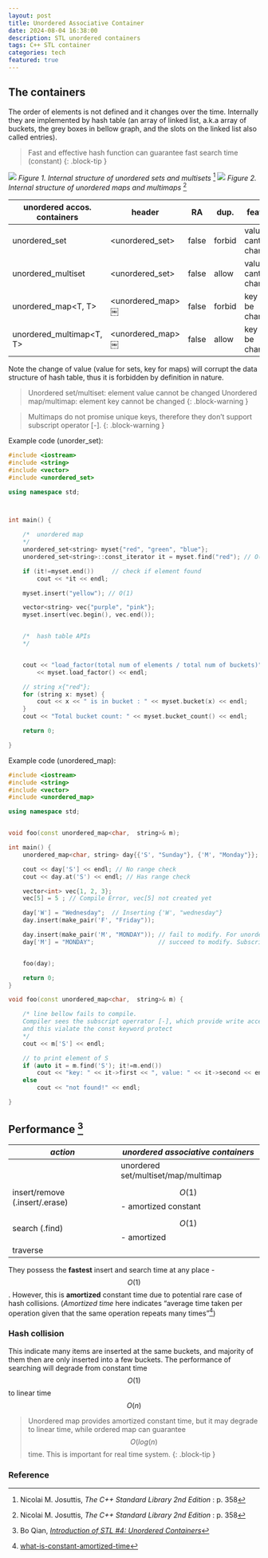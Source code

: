 ```yaml
---
layout: post
title: Unordered Associative Container
date: 2024-08-04 16:38:00
description: STL unordered containers
tags: C++ STL container
categories: tech
featured: true
---
```




## The containers
The order of elements is not defined and it changes over the time. Internally they are implemented by hash table (an array of linked list, a.k.a array of buckets, the grey boxes in bellow graph,  and the slots on the linked list also called entries).
> Fast and effective hash function can guarantee fast search time (constant)
{: .block-tip }

![](Screenshot%202024-08-08%20at%2020.59.36.png)
*Figure 1. Internal structure of unordered sets and multisets* [^1]
![](Screenshot%202024-08-08%20at%2021.00.07.png)
*Figure 2. Internal structure of unordered maps and multimaps* [^1]



| unordered accos. containers | header           | RA    | dup.   | feature               | Impl.      |
|-----------------------------|------------------|-------|--------|-----------------------|------------|
| unordered_set<T>            | <unordered_set>  | false | forbid | value cant be changed | hash table |
| unordered_multiset<T>       | <unordered_set>  | false | allow  | value cant be changed | hash table |
| unordered_map<T, T>         | <unordered_map>￼ | false | forbid | key cant be changed   | hash table |
| unordered_multimap<T, T>    | <unordered_map>￼ | false | allow  | key cant be changed   | hash table |

Note the change of value (value for sets, key for maps) will corrupt the data structure of hash table, thus it is forbidden by definition in nature.
> Unordered set/multiset: element value cannot be changed
> Unordered map/multimap: element key cannot be changed
{: .block-warning }

> Multimaps do not promise unique keys, therefore they don’t support subscript operator [-].
{: .block-warning }

Example code (unorder_set):
```cpp
#include <iostream>
#include <string>
#include <vector>
#include <unordered_set>

using namespace std;



int main() {

    /*  unordered map
    */
    unordered_set<string> myset{"red", "green", "blue"};
    unordered_set<string>::const_iterator it = myset.find("red"); // O(1)

    if (it!=myset.end())     // check if element found
        cout << *it << endl;

    myset.insert("yellow"); // O(1)

    vector<string> vec{"purple", "pink"};
    myset.insert(vec.begin(), vec.end());


    /*  hash table APIs
    */


    cout << "load_factor(total num of elements / total num of buckets)"
        << myset.load_factor() << endl;

    // string x{"red"};
    for (string x: myset) {
        cout << x << " is in bucket : " << myset.bucket(x) << endl;
    }
    cout << "Total bucket count: " << myset.bucket_count() << endl;

    return 0;

}

```

Example code (unordered_map):
```cpp
#include <iostream>
#include <string>
#include <vector>
#include <unordered_map>

using namespace std;


void foo(const unordered_map<char,  string>& m);

int main() {
    unordered_map<char, string> day{{'S', "Sunday"}, {'M', "Monday"}};

    cout << day['S'] << endl; // No range check
    cout << day.at('S') << endl; // Has range check

    vector<int> vec{1, 2, 3};
    vec[5] = 5 ; // Compile Error, vec[5] not created yet

    day['W'] = "Wednesday";  // Inserting {'W', "wednesday"}
    day.insert(make_pair('F', "Friday"));

    day.insert(make_pair('M', "MONDAY")); // fail to modify. For unordered_map, cannot use insert() to modify elements
    day['M'] = "MONDAY";                  // succeed to modify. Subscript operator provide write access to the container


    foo(day);

    return 0;
}

void foo(const unordered_map<char,  string>& m) {

    /* line bellow fails to compile.
    Compiler sees the subscript operrator [-], which provide write access,
    and this vialate the const keyword protect
    */
    cout << m['S'] << endl;

    // to print element of S
    if (auto it = m.find('S'); it!=m.end())
        cout << "key: " << it->first << ", value: " << it->second << endl;
    else
        cout << "not found!" << endl;

}

```

## Performance [^2]

| *action*                       | *unordered associative containers*  |
|--------------------------------|-------------------------------------|
|                                | unordered set/multiset/map/multimap |
| insert/remove (.insert/.erase) | $$O(1)$$ - amortized constant       |
| search (.find)                 | $$O(1)$$ - amortized                |
| traverse                       |                                     |
They possess the **fastest** insert and search time at any place - $$O(1)$$. However, this is **amortized** constant time due to potential rare case of  hash collisions. (*Amortized time* here indicates “average time taken per operation given that the same operation repeats many times”[^3])

### Hash collision
This indicate many items are inserted at the same buckets, and majority of them then are only inserted into a few buckets. The performance of searching will degrade from constant time $$O(1)$$ to linear time $$O(n)$$

> Unordered map provides amortized constant time, but it may degrade to linear time, while ordered map can guarantee $$O(log(n)$$ time. This is important for real time system.
{: .block-tip }


### Reference

[^1]: Nicolai M. Josuttis, *The C++ Standard Library 2nd Edition* : p. 358
[^2]: Bo Qian, *[Introduction of STL \#4:  Unordered Containers](https://www.youtube.com/watch?v=NNLvY9O7ufU&list=PL5jc9xFGsL8G3y3ywuFSvOuNm3GjBwdkb&index=5)*
[^3]: [what-is-constant-amortized-time](https://stackoverflow.com/questions/200384/what-is-constant-amortized-time)
